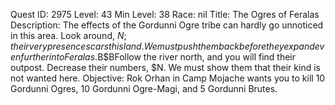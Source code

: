 Quest ID: 2975
Level: 43
Min Level: 38
Race: nil
Title: The Ogres of Feralas
Description: The effects of the Gordunni Ogre tribe can hardly go unnoticed in this area. Look around, $N; their very presence scars this land. We must push them back before they expand even further into Feralas.$B$BFollow the river north, and you will find their outpost. Decrease their numbers, $N. We must show them that their kind is not wanted here.
Objective: Rok Orhan in Camp Mojache wants you to kill 10 Gordunni Ogres, 10 Gordunni Ogre-Magi, and 5 Gordunni Brutes.
